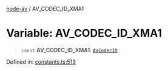 [node-av](../globals.md) / AV\_CODEC\_ID\_XMA1

# Variable: AV\_CODEC\_ID\_XMA1

> `const` **AV\_CODEC\_ID\_XMA1**: [`AVCodecID`](../type-aliases/AVCodecID.md)

Defined in: [constants.ts:513](https://github.com/seydx/av/blob/f8631fc881b394300b1479f511d55cf1c370a87f/src/constants/constants.ts#L513)
